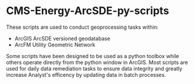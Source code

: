 # CMS-Energy-ArcSDE-py-scripts

These scripts are used to conduct geoprocessing tasks within:
<ul>
  <li> ArcGIS ArcSDE versioned geodatabase </li>
  <li> ArcFM Utility Geometric Network </li>
</ul>

Some scripts have been designed to be used as a python toolbox while others operate directly from the python window in ArcGIS.
Most scripts are used for daily data remediation tasks to ensure data integrity and greatly increase Analyst's efficency by 
updating data in batch processes.
